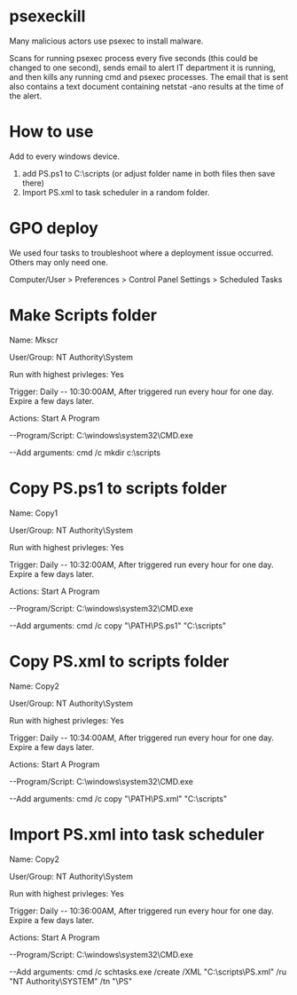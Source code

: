 # psexeckill

Many malicious actors use psexec to install malware.

Scans for running psexec process every five seconds (this could be changed to one second), sends email to alert IT department it is running, and then kills any running cmd and psexec processes. The email that is sent also contains a text document containing netstat -ano results at the time of the alert.

# How to use

Add to every windows device.

1. add PS.ps1 to C:\scripts (or adjust folder name in both files then save there)
2. Import PS.xml to task scheduler in a random folder.

# GPO deploy

We used four tasks to troubleshoot where a deployment issue occurred. Others may only need one.

Computer/User > Preferences > Control Panel Settings > Scheduled Tasks

# Make Scripts folder

Name: Mkscr

User/Group:  NT Authority\System

Run with highest privleges: Yes

Trigger: Daily -- 10:30:00AM, After triggered run every hour for one day. Expire a few days later.

Actions: Start A Program

--Program/Script: C:\windows\system32\CMD.exe

--Add arguments: cmd /c mkdir c:\scripts

# Copy PS.ps1 to scripts folder

Name: Copy1

User/Group:  NT Authority\System

Run with highest privleges: Yes

Trigger: Daily -- 10:32:00AM, After triggered run every hour for one day. Expire a few days later.

Actions: Start A Program

--Program/Script: C:\windows\system32\CMD.exe

--Add arguments: cmd /c copy "\\PATH\PS.ps1" "C:\scripts"

# Copy PS.xml to scripts folder

Name: Copy2

User/Group:  NT Authority\System

Run with highest privleges: Yes

Trigger: Daily -- 10:34:00AM, After triggered run every hour for one day. Expire a few days later.

Actions: Start A Program

--Program/Script: C:\windows\system32\CMD.exe

--Add arguments: cmd /c copy "\\PATH\PS.xml" "C:\scripts"

# Import PS.xml into task scheduler

Name: Copy2

User/Group:  NT Authority\System

Run with highest privleges: Yes

Trigger: Daily -- 10:36:00AM, After triggered run every hour for one day. Expire a few days later.

Actions: Start A Program

--Program/Script: C:\windows\system32\CMD.exe

--Add arguments: cmd /c schtasks.exe /create /XML "C:\scripts\PS.xml" /ru "NT Authority\SYSTEM" /tn "\PS"
